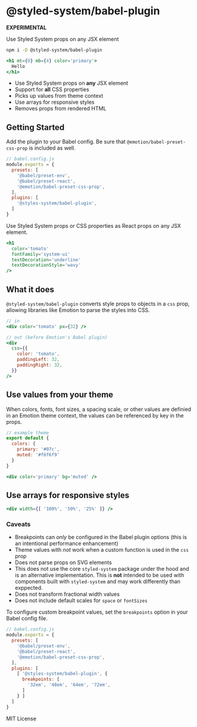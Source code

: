 
# @styled-system/babel-plugin

**EXPERIMENTAL**

Use Styled System props on any JSX element

```sh
npm i -D @styled-system/babel-plugin
```

```jsx
<h1 mt={0} mb={4} color='primary'>
  Hello
</h1>
```

- Use Styled System props on **any** JSX element
- Support for **all** CSS properties
- Picks up values from theme context
- Use arrays for responsive styles
- Removes props from rendered HTML

## Getting Started

Add the plugin to your Babel config.
Be sure that `@emotion/babel-preset-css-prop` is included as well.

```js
// babel.config.js
module.exports = {
  presets: [
    '@babel/preset-env',
    '@babel/preset-react',
    '@emotion/babel-preset-css-prop',
  ],
  plugins: [
    '@styles-system/babel-plugin',
  ]
}
```

Use Styled System props or CSS properties as React props on any JSX element.

```jsx
<h1
  color='tomato'
  fontFamily='system-ui'
  textDecoration='underline'
  textDecorationStyle='wavy'
/>
```

## What it does

`@styled-system/babel-plugin` converts style props to objects in a `css` prop, allowing libraries like Emotion to parse the styles into CSS.

```jsx
// in
<div color='tomato' px={32} />

// out (before Emotion's Babel plugin)
<div
  css={{
    color: 'tomato',
    paddingLeft: 32,
    paddingRight: 32,
  }}
/>
```

## Use values from your theme

When colors, fonts, font sizes, a spacing scale, or other values are definied in an Emotion theme context, the values can be referenced by key in the props.

```js
// example theme
export default {
  colors: {
    primary: '#07c',
    muted: '#f6f6f9'
  }
}
```

```jsx
<div color='primary' bg='muted' />
```

## Use arrays for responsive styles

```jsx
<div width={[ '100%', '50%', '25%' ]} />
```

### Caveats

- Breakpoints can *only* be configured in the Babel plugin options (this is an intentional performance enhancement)
- Theme values with *not* work when a custom function is used in the `css` prop
- Does not parse props on SVG elements
- This does not use the core `styled-system` package under the hood and is an alternative implementation. This is **not** intended to be used with components built with `styled-system` and may work differently than exppected.
- Does not transform fractional width values
- Does not include default scales for `space` or `fontSizes`

To configure custom breakpoint values, set the `breakpoints` option in your Babel config file.

```js
// babel.config.js
module.exports = {
  presets: [
    '@babel/preset-env',
    '@babel/preset-react',
    '@emotion/babel-preset-css-prop',
  ],
  plugins: [
    [ '@styles-system/babel-plugin', {
      breakpoints: [
        '32em', '48em', '64em', '72em',
      ]
    } ]
  ]
}
```

MIT License
